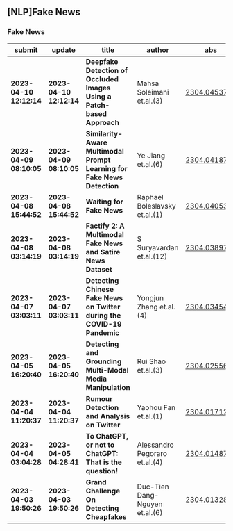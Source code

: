 ## [NLP]Fake News 

### Fake News

| submit | update | title | author | abs | PDF | code | cates | journal |
|---|---|---|---|---|---|---|---|---|
|**2023-04-10 12:12:14**|**2023-04-10 12:12:14**|**Deepfake Detection of Occluded Images Using a Patch-based Approach**|Mahsa Soleimani et.al.(3)|[2304.04537v1](http://arxiv.org/abs/2304.04537v1)|[gotoRead](http://arxiv.org/pdf/2304.04537v1)|null|cs.CV|null|
|**2023-04-09 08:10:05**|**2023-04-09 08:10:05**|**Similarity-Aware Multimodal Prompt Learning for Fake News Detection**|Ye Jiang et.al.(6)|[2304.04187v1](http://arxiv.org/abs/2304.04187v1)|[gotoRead](http://arxiv.org/pdf/2304.04187v1)|null|cs.CL|null|
|**2023-04-08 15:44:52**|**2023-04-08 15:44:52**|**Waiting for Fake News**|Raphael Boleslavsky et.al.(1)|[2304.04053v1](http://arxiv.org/abs/2304.04053v1)|[gotoRead](http://arxiv.org/pdf/2304.04053v1)|null|econ.TH|null|
|**2023-04-08 03:14:19**|**2023-04-08 03:14:19**|**Factify 2: A Multimodal Fake News and Satire News Dataset**|S Suryavardan et.al.(12)|[2304.03897v1](http://arxiv.org/abs/2304.03897v1)|[gotoRead](http://arxiv.org/pdf/2304.03897v1)|**[link](https://github.com/surya1701/Factify-2.)**|cs.CL, cs.CV|null|
|**2023-04-07 03:03:11**|**2023-04-07 03:03:11**|**Detecting Chinese Fake News on Twitter during the COVID-19 Pandemic**|Yongjun Zhang et.al.(4)|[2304.03454v1](http://arxiv.org/abs/2304.03454v1)|[gotoRead](http://arxiv.org/pdf/2304.03454v1)|null|cs.CY, cs.SI|null|
|**2023-04-05 16:20:40**|**2023-04-05 16:20:40**|**Detecting and Grounding Multi-Modal Media Manipulation**|Rui Shao et.al.(3)|[2304.02556v1](http://arxiv.org/abs/2304.02556v1)|[gotoRead](http://arxiv.org/pdf/2304.02556v1)|**[link](https://github.com/rshaojimmy/multimodal-deepfake)**|cs.CV|null|
|**2023-04-04 11:20:37**|**2023-04-04 11:20:37**|**Rumour Detection and Analysis on Twitter**|Yaohou Fan et.al.(1)|[2304.01712v1](http://arxiv.org/abs/2304.01712v1)|[gotoRead](http://arxiv.org/pdf/2304.01712v1)|null|cs.CL, cs.AI|null|
|**2023-04-04 03:04:28**|**2023-04-05 04:28:41**|**To ChatGPT, or not to ChatGPT: That is the question!**|Alessandro Pegoraro et.al.(4)|[2304.01487v2](http://arxiv.org/abs/2304.01487v2)|[gotoRead](http://arxiv.org/pdf/2304.01487v2)|null|cs.LG, cs.AI, cs.CL|null|
|**2023-04-03 19:50:26**|**2023-04-03 19:50:26**|**Grand Challenge On Detecting Cheapfakes**|Duc-Tien Dang-Nguyen et.al.(6)|[2304.01328v1](http://arxiv.org/abs/2304.01328v1)|[gotoRead](http://arxiv.org/pdf/2304.01328v1)|**[link](https://github.com/detecting-cheapfakes/detecting-cheapfakes-code)**|cs.CV, cs.CL|null|
